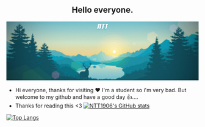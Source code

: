 <div align="center">
	<h2>Hello everyone.</h2>
</div>
<div align=center>
	<a href="https://github.com/NTT1906/MineGen">
		<img src="https://raw.githubusercontent.com/NTT1906/NTT1906/master/logo.png">
	</a>
</div>

- Hi everyone, thanks for visiting ❤
I'm a student so i'm very bad.
But welcome to my github and have a good day 👍....<br>
- Thanks for reading this <3
[![NTT1906's GitHub stats](https://github-readme-stats.vercel.app/api?username=NTT1906&theme=dark&show_icons=true)](https://github.com/anuraghazra/github-readme-stats)

[![Top Langs](https://github-readme-stats.vercel.app/api/top-langs/?username=NTT1906&theme=dark&show_icons=true)](https://github.com/anuraghazra/github-readme-stats)
